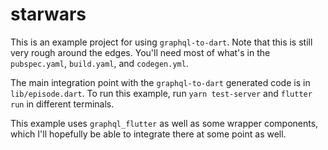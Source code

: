 # starwars

This is an example project for using `graphql-to-dart`. Note that this is still very rough around the edges. You'll need most of what's in the `pubspec.yaml`, `build.yaml`, and `codegen.yml`.

The main integration point with the `graphql-to-dart` generated code is in `lib/episode.dart`.
To run this example, run `yarn test-server` and `flutter run` in different terminals.

This example uses `graphql_flutter` as well as some wrapper components, which I'll hopefully be able to integrate there at some point as well.

